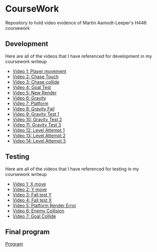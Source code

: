 # CourseWork
Repository to hold video evidence of Martin Aamodt-Leeper's H446 coursework

## Development
Here are all of the videos that I have referenced for development in my coursework writeup

* [Video 1: Player movement](https://drive.google.com/file/d/1cWUzLr4ORYrLsyGxxLjxY5rzwiJPEUox/view?usp=sharing)
* [Video 2: Chase Touch](https://drive.google.com/file/d/1saT3tIh7p6OTjPw-8yBAJJzrJsjxh_Tk/view?usp=sharing)
* [Video 3: Chase collide](https://drive.google.com/file/d/1NHhaHNkxVq-Mb-JG79M5x0dFmDs1-YTI/view?usp=sharing)
* [Video 4: Goal Test](https://drive.google.com/file/d/1XWmwUSQVCqdE0Ud2ojdOKbs_Og9Ve6Tb/view?usp=sharing)
* [Video 5: New Render](https://drive.google.com/file/d/1ixpzZetl6v8jVqu715bLet9C7UKSnzVV/view?usp=sharing)
* [Video 6: Gravity](https://drive.google.com/file/d/1cIj2wKRZfwB_Bu-TJnul9NQMQcqyeQWK/view?usp=sharing)
* [Video 7: Platform](https://drive.google.com/file/d/1Xpj0dkmH-QsINq-CBSGmXyJt7vaprxYI/view?usp=sharing)
* [Video 8: Gravity Fail](https://drive.google.com/file/d/1pWH6fOGPKDjYk7VfrGhbNL9qCWByP_N4/view?usp=sharing)
* [Video 9: Gravity Test 1](https://drive.google.com/file/d/18FqGDTHdKMSzU84U7E7LmQm9M6jwwP8q/view?usp=sharing)
* [Video 10: Gravity Test 2](https://drive.google.com/file/d/1cy_MQnNiPsMqKxZw4c7_LOmwqDlQrA9O/view?usp=sharing)
* [Video 11: Gravity Test 3](https://drive.google.com/file/d/1FWyoYBMCcLh67wEUeSL4cOhlmutOlIM2/view?usp=sharing)
* [Video 12: Level Attempt 1](https://drive.google.com/file/d/1JvZVrYyejhL8RY18lxtc8nPW_eVIANc6/view?usp=sharing)
* [Video 13: Level Attempt 2](https://drive.google.com/file/d/1DynX5fBk7kepXeZdBru3ld1XbjGDcvpN/view?usp=sharing)
* [Video 14: Level Attempt 3](https://drive.google.com/file/d/1_QJ8PBGN2cvcqdLTclTjcKJsj7O5mTX6/view?usp=sharing)

## Testing
Here are all of the videos that I have referenced for testing in my coursework writeup

* [Video 1: X move](https://drive.google.com/file/d/1ELLzUs3tzcCMy-arpCgljMB9RN0Umoe_/view?usp=sharing)
* [Video 2: Y move](https://drive.google.com/file/d/16S_4maGntWV4_Jc1s4qPgvuMoCyHqEek/view?usp=sharing)
* [Video 3: Fall test Y](https://drive.google.com/file/d/1ok6EVzy7D_Lh4ZXaZhvgmAEI5IRbB2nX/view?usp=sharing)
* [Video 4: Fall test X](https://drive.google.com/file/d/1iE-LI2SqxmZKla6-P-1Fo9xG8yOjyeQ_/view?usp=sharing)
* [Video 5: Platform Render Error](https://drive.google.com/file/d/1efFEgVkNi7hdchsbWvOX2jangY4nGwKM/view?usp=sharing)
* [Video 6: Enemy Collision](https://drive.google.com/file/d/1ELR6Z-gCMu94xWK-dzNUwXFvi05LQS5C/view?usp=sharing)
* [Video 7: Goal Collide](https://drive.google.com/file/d/16CYPAgoYMnrlpIojWvuMhrWNzPPq9G2j/view?usp=sharing)

## Final program
[Program](https://pastebin.com/k0gYbD1a)

